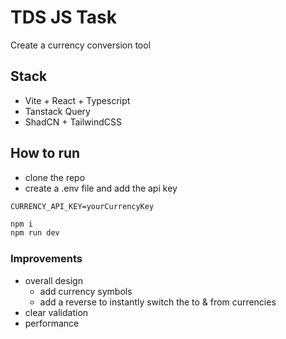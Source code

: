 # TDS JS Task

Create a currency conversion tool

## Stack

- Vite + React + Typescript
- Tanstack Query
- ShadCN + TailwindCSS

## How to run

- clone the repo
- create a .env file and add the api key

```
CURRENCY_API_KEY=yourCurrencyKey
```

```bash
npm i
npm run dev
```

### Improvements

- overall design
  - add currency symbols
  - add a reverse to instantly switch the to & from currencies
- clear validation
- performance

